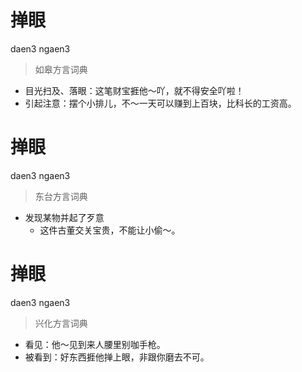 # 掸眼
daen3 ngaen3
> 如皋方言词典
- 目光扫及、落眼：这笔财宝捱他～吖，就不得安全吖啦！
- 引起注意：摆个小排儿，不～一天可以赚到上百块，比科长的工资高。

# 掸眼
daen3 ngaen3
> 东台方言词典
- 发现某物并起了歹意
  - 这件古董交关宝贵，不能让小偷～。

# 掸眼
daen3 ngaen3
> 兴化方言词典
- 看见：他～见到来人腰里别咖手枪。
- 被看到：好东西捱他掸上眼，非跟你磨去不可。
